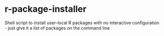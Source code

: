 # r-package-installer
Shell script to install user-local R packages with no interactive configuration - just give it a list of packages on the command line
